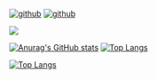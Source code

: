 <!--### Hi there 👋

<!--
**artmih24/artmih24** is a ✨ _special_ ✨ repository because its `README.md` (this file) appears on your GitHub profile.

Here are some ideas to get you started:

- 🔭 I’m currently working on ...
- 🌱 I’m currently learning ...
- 👯 I’m looking to collaborate on ...
- 🤔 I’m looking for help with ...
- 💬 Ask me about ...
- 📫 How to reach me: ...
- 😄 Pronouns: ...
- ⚡ Fun fact: ...
-->

[![github](https://img.shields.io/badge/GitHub-000000?style=for-the-badge&logo=GitHub&logoColor=white)](https://github.com/artmih24/)
[![github](https://img.shields.io/badge/Telegram-0077AA?style=for-the-badge&logo=Telegram&logoColor=white)](https://t.me/artmih24/)
<!--[![github](https://img.shields.io/badge/Telegram-0099DD?style=for-the-badge&logo=Telegram&logoColor=white)](https://t.me/artmih24/)-->
<!--[![github](https://img.shields.io/badge/VK-0033FF?style=for-the-badge&logo=VK&logoColor=white)](https://vk.com/artmih24/)-->

<!--[![github](https://img.shields.io/badge/Telegram_Channel-0099DD?style=for-the-badge&logo=Telegram&logoColor=white)](https://t.me/artmih24channel/)-->
<!--[![github](https://img.shields.io/badge/Instagram-BB00FF?style=for-the-badge&logo=Instagram&logoColor=white)](https://instagram.com/artmih24/)-->
![](https://komarev.com/ghpvc/?username=artmih24&style=for-the-badge&label=PROFILE+VIEWS)

[![Anurag's GitHub stats](https://github-readme-stats.vercel.app/api?username=artmih24)](https://github.com/anuraghazra/github-readme-stats)
[![Top Langs](https://github-readme-stats.vercel.app/api/top-langs/?username=artmih24&layout=compact&langs_count=24)](https://github.com/anuraghazra/github-readme-stats)

[![Top Langs](https://github-readme-stats.vercel.app/api/top-langs/?username=artmih24&langs_count=24)](https://github.com/anuraghazra/github-readme-stats)

